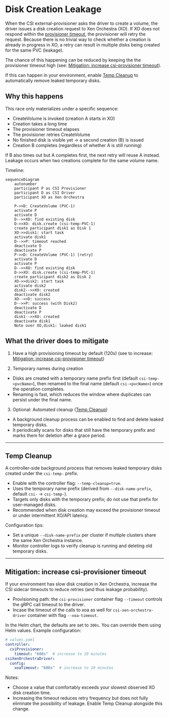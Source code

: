 # Disk Creation Leakage

When the CSI external-provisioner asks the driver to create a volume, the driver issues a disk creation request to Xen Orchestra (XO). If XO does not respond within the [provisioner timeout](#mitigation-increase-csi-provisioner-timeout), the provisioner will retry the request. Because there is no trivial way to check whether a creation is already in progress in XO, a retry can result in multiple disks being created for the same PVC (leakage).

The chance of this happening can be reduced by keeping the the provisioner timeout high (see: [Mitigation: increase csi-provisioner timeout](#mitigation-increase-csi-provisioner-timeout)).

If this can happen in your environment, enable [Temp Cleanup](#temp-cleanup) to automatically remove leaked temporary disks.

## Why this happens

This race only materializes under a specific sequence:

- CreateVolume is invoked (creation A starts in XO)
- Creation takes a long time
- The provisioner timeout elapses
- The provisioner retries CreateVolume
- No finished disk is visible yet → a second creation (B) is issued
- Creation B completes (regardless of whether A is still running)

If B also times out but A completes first, the next retry will reuse A instead. Leakage occurs when two creations complete for the same volume name.

Timeline:


```mermaid
sequenceDiagram
    autonumber
    participant P as CSI Provisioner
    participant D as CSI Driver
    participant XO as Xen Orchestra

    P->>D: CreateVolume (PVC-1)
    activate P
    activate D
    D-->>XO: find existing disk
    D->>XO: disk.create (csi-temp-PVC-1)
    create participant disk1 as Disk 1
    XO->>disk1: start task
    activate disk1
    D-->>P: timeout reached
    deactivate D
    deactivate P
    P->>D: CreateVolume (PVC-1) [retry]
    activate D
    activate P
    D-->>XO: find existing disk
    D->>XO: disk.create (csi-temp-PVC-1)
    create participant disk2 as Disk 2
    XO->>disk2: start task
    activate disk2
    disk2-->>XO: created
    deactivate disk2
    XO-->>D: success 
    D-->>P: success (with Disk2)
    deactivate D
    deactivate P
    disk1-->>XO: created
    deactivate disk1
    Note over XO,disk1: leaked disk1

```

## What the driver does to mitigate

1) Have a high provisioning timeout by default (120s) (see to increase: [Mitigation: increase csi-provisioner timeout](#mitigation-increase-csi-provisioner-timeout))

2) Temporary names during creation

- Disks are created with a temporary name prefix first (default `csi-temp-<pvcName>`), then renamed to the final name (default `csi-<pvcName>`) once the operation completes.
- Renaming is fast, which reduces the window where duplicates can persist under the final name.

3) Optional: Automated cleanup ([Temp Cleanup](#temp-cleanup))

- A background cleanup process can be enabled to find and delete leaked temporary disks.
- It periodically scans for disks that still have the temporary prefix and marks them for deletion after a grace period.

---

## Temp Cleanup

A controller-side background process that removes leaked temporary disks created under the `csi-temp-` prefix.

- Enable with the controller flag: `--temp-cleanup=true`.
- Uses the temporary name prefix (derived from `--disk-name-prefix`, default `csi-` → `csi-temp-`).
- Targets only disks with the temporary prefix; do not use that prefix for user-managed disks.
- Recommended when disk creation may exceed the provisioner timeout or under intermittent XO/API latency.

Configuration tips:
- Set a unique `--disk-name-prefix` per cluster if multiple clusters share the same Xen Orchestra instance.
- Monitor controller logs to verify cleanup is running and deleting old temporary disks.


---

## Mitigation: increase csi-provisioner timeout

If your environment has slow disk creation in Xen Orchestra, increase the CSI sidecar timeouts to reduce retries (and thus leakage probability).

- Provisioning path: the `csi-provisioner` container flag `--timeout` controls the gRPC call timeout to the driver.
- Incase the timeout of the calls to xoa as well for `csi-xen-orchestra-driver` container with flag `--xoa-timeout`.


In the Helm chart, the defaults are set to `300s`. You can override them using Helm values. Example configuration:

```yaml
# values.yaml
controller:
  csiProvisioner:
    timeout: "600s"  # increase to 10 minutes
csiXenOrchestraDriver:
  config:
    xoaTimeout: "600s"  # increase to 10 minutes
```


Notes:
- Choose a value that comfortably exceeds your slowest observed XO disk creation time.
- Increasing the timeout reduces retry frequency but does not fully eliminate the possibility of leakage. Enable Temp Cleanup alongside this change.

